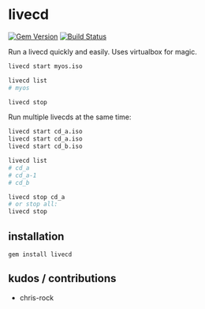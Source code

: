 livecd
======
[![Gem Version](https://badge.fury.io/rb/livecd.png)](http://badge.fury.io/rb/livecd)
[![Build Status](https://travis-ci.org/arlimus/livecd.png)](https://travis-ci.org/arlimus/livecd)

Run a livecd quickly and easily. Uses virtualbox for magic.

```bash
livecd start myos.iso

livecd list
# myos

livecd stop
```

Run multiple livecds at the same time:

```bash
livecd start cd_a.iso
livecd start cd_a.iso
livecd start cd_b.iso

livecd list
# cd_a
# cd_a-1
# cd_b

livecd stop cd_a
# or stop all:
livecd stop
```

installation
------------

    gem install livecd


kudos / contributions
---------------------

* chris-rock
